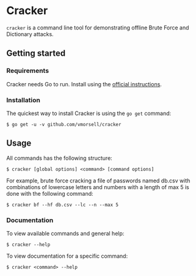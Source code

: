 # Cracker

`cracker` is a command line tool for demonstrating offline Brute Force and Dictionary attacks.

## Getting started

### Requirements

Cracker needs Go to run. Install using the [official instructions](https://golang.org/doc/install).

### Installation

The quickest way to install Cracker is using the `go get` command:

```
$ go get -u -v github.com/vmorsell/cracker
```

## Usage

All commands has the following structure:

```
$ cracker [global options] <command> [command options]
```

For example, brute force cracking a file of passwords named db.csv with combinations of lowercase letters and numbers with a length of max 5 is done with the following command:

```
$ cracker bf --hf db.csv --lc --n --max 5
```

### Documentation

To view available commands and general help:

```
$ cracker --help
```

To view documentation for a specific command:

```
$ cracker <command> --help
```
